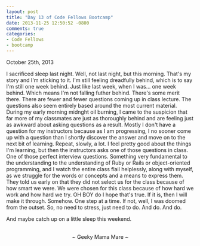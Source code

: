 ```yaml
---
layout: post
title: "Day 13 of Code Fellows Bootcamp"
date: 2013-11-25 12:50:52 -0800
comments: true
categories:
- Code Fellows
- bootcamp
---
```

October 25th, 2013

I sacrificed sleep last night.  Well, not last night, but this
morning.  That's my story and I'm sticking to it.  I'm still feeling dreadfully behind, which is to say I'm still one week behind.  Just like last week, when I was... one week behind.  Which means I'm not falling futher behind. There's some merit there. There are fewer and fewer questions coming up in class lecture. The questions also seem entirely based around the most current material. During my early morning midnght oil burning, I came to the suspicion that far more of my classmates are just as thoroughly behind and are feeling just as awkward about asking questions as a result. Mostly I don't have a question for my instructors because as I am progressing, I no sooner come up with a question than I shortly discover the answer and move on to the next bit of learning.  Repeat, slowly, a lot. I feel pretty good about the things I'm learning, but then the instructors asks one of those questions in class. One of those perfect interview questions.  Something very fundamental to the understanding to the understanding of Ruby or Rails or object-oriented programming, and I watch the entire class flail helplessly, along with myself, as we struggle for the words or concepts and a means to express them.   They told us early on that they did not select us for the class because of how smart we were.  We were chosen for this class because of how hard we work and how hard we try. OH BOY do I hope that's true.  If it is, then I will make it through.  Somehow.  One step at a time.  If not, well, I was doomed from the outset.  So, no need to stress, just need to do.  And do.  And do.

And maybe catch up on a little sleep this weekend.

<br>
<center>~ Geeky Mama Mare ~</center>
